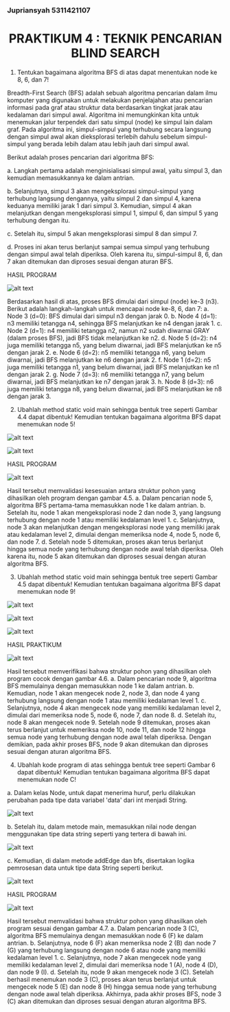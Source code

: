 ### Jupriansyah 5311421107

<center><h1>PRAKTIKUM 4 : TEKNIK PENCARIAN BLIND SEARCH</h1></center>

1. Tentukan bagaimana algoritma BFS di atas dapat menentukan node ke 8, 6, dan 7!

Breadth-First Search (BFS) adalah sebuah algoritma pencarian dalam ilmu komputer yang digunakan untuk melakukan penjelajahan atau pencarian informasi pada graf atau struktur data berdasarkan tingkat jarak atau kedalaman dari simpul awal. Algoritma ini memungkinkan kita untuk menemukan jalur terpendek dari satu simpul (node) ke simpul lain dalam graf. Pada algoritma ini, simpul-simpul yang terhubung secara langsung dengan simpul awal akan dieksplorasi terlebih dahulu sebelum simpul-simpul yang berada lebih dalam atau lebih jauh dari simpul awal.
   
    
Berikut adalah proses pencarian dari algoritma BFS:
    
a. Langkah pertama adalah menginisialisasi simpul awal, yaitu simpul 3, dan kemudian memasukkannya ke dalam antrian.
    
b. Selanjutnya, simpul 3 akan mengeksplorasi simpul-simpul yang terhubung langsung dengannya, yaitu simpul 2 dan simpul 4, karena keduanya memiliki jarak 1 dari simpul 3. Kemudian, simpul 4 akan melanjutkan dengan mengeksplorasi simpul 1, simpul 6, dan simpul 5 yang terhubung dengan itu.
    
c. Setelah itu, simpul 5 akan mengeksplorasi simpul 8 dan simpul 7.
    
d. Proses ini akan terus berlanjut sampai semua simpul yang terhubung dengan simpul awal telah diperiksa. Oleh karena itu, simpul-simpul 8, 6, dan 7 akan ditemukan dan diproses sesuai dengan aturan BFS.

HASIL PROGRAM

![alt text](https://github.com/jup3to3/AI-Jupriansyah/blob/main/Hasil%20Tugas%20No%201.png)

Berdasarkan hasil di atas, proses BFS dimulai dari simpul (node) ke-3 (n3). Berikut adalah langkah-langkah untuk mencapai node ke-8, 6, dan 7:
a.  Node 3 (d=0): BFS dimulai dari simpul n3 dengan jarak 0.
b.  Node 4 (d=1): n3 memiliki tetangga n4, sehingga BFS melanjutkan ke n4 dengan jarak 1.
c.  Node 2 (d=1): n4 memiliki tetangga n2, namun n2 sudah diwarnai GRAY (dalam proses BFS), jadi BFS tidak melanjutkan ke n2.
d.  Node 5 (d=2): n4 juga memiliki tetangga n5, yang belum diwarnai, jadi BFS melanjutkan ke n5 dengan jarak 2.
e.  Node 6 (d=2): n5 memiliki tetangga n6, yang belum diwarnai, jadi BFS melanjutkan ke n6 dengan jarak 2.
f.  Node 1 (d=2): n5 juga memiliki tetangga n1, yang belum diwarnai, jadi BFS melanjutkan ke n1 dengan jarak 2.
g.  Node 7 (d=3): n6 memiliki tetangga n7, yang belum diwarnai, jadi BFS melanjutkan ke n7 dengan jarak 3.
h.  Node 8 (d=3): n6 juga memiliki tetangga n8, yang belum diwarnai, jadi BFS melanjutkan ke n8 dengan jarak 3.

2. Ubahlah method static void main sehingga bentuk tree seperti Gambar 4.4 dapat dibentuk! Kemudian tentukan bagaimana algoritma BFS dapat menemukan node 5!

![alt text](https://github.com/jup3to3/AI-Jupriansyah/blob/main/Kodingan%20Tugas%202%20(Node).png)

![alt text](https://github.com/jup3to3/AI-Jupriansyah/blob/main/Kodingan%20Tugas%202%20(Graph).png)

HASIL PROGRAM

![alt text](https://github.com/jup3to3/AI-Jupriansyah/blob/main/Hasil%20Tugas%20No%202.png)

Hasil tersebut memvalidasi kesesuaian antara struktur pohon yang dihasilkan oleh program dengan gambar 4.5.
a. Dalam pencarian node 5, algoritma BFS pertama-tama memasukkan node 1 ke dalam antrian.
b. Setelah itu, node 1 akan mengeksplorasi node 2 dan node 3, yang langsung terhubung dengan node 1 atau memiliki kedalaman level 1.
c. Selanjutnya, node 3 akan melanjutkan dengan mengeksplorasi node yang memiliki jarak atau kedalaman level 2, dimulai dengan memeriksa node 4, node 5, node 6, dan node 7.
d. Setelah node 5 ditemukan, proses akan terus berlanjut hingga semua node yang terhubung dengan node awal telah diperiksa.
Oleh karena itu, node 5 akan ditemukan dan diproses sesuai dengan aturan algoritma BFS.

3. Ubahlah method static void main sehingga bentuk tree seperti Gambar 4.5 dapat dibentuk! Kemudian tentukan bagaimana algoritma BFS dapat menemukan node 9!

![alt text](https://github.com/jup3to3/AI-Jupriansyah/blob/main/Kodingan%20Tugas%203%20(Node).png)

![alt text](https://github.com/jup3to3/AI-Jupriansyah/blob/main/Kodingan%20Tugas%203%20(Graph).png)

![alt text](https://github.com/jup3to3/AI-Jupriansyah/blob/main/Kodingan%20Tugas%203%20(Graph)%202.png)

HASIL PRAKTIKUM

![alt text](https://github.com/jup3to3/AI-Jupriansyah/blob/main/Hasil%20Tugas%20No%203.png)

Hasil tersebut memverifikasi bahwa struktur pohon yang dihasilkan oleh program cocok dengan gambar 4.6.
a. Dalam pencarian node 9, algoritma BFS memulainya dengan memasukkan node 1 ke dalam antrian.
b. Kemudian, node 1 akan mengecek node 2, node 3, dan node 4 yang terhubung langsung dengan node 1 atau memiliki kedalaman level 1.
c. Selanjutnya, node 4 akan mengecek node yang memiliki kedalaman level 2, dimulai dari memeriksa node 5, node 6, node 7, dan node 8.
d. Setelah itu, node 8 akan mengecek node 9. Setelah node 9 ditemukan, proses akan terus berlanjut untuk memeriksa node 10, node 11, dan node 12 hingga semua node yang terhubung dengan node awal telah diperiksa.
Dengan demikian, pada akhir proses BFS, node 9 akan ditemukan dan diproses sesuai dengan aturan algoritma BFS.

4. Ubahlah kode program di atas sehingga bentuk tree seperti Gambar 6 dapat dibentuk! Kemudian tentukan bagaimana algoritma BFS dapat menemukan node C!

a. Dalam kelas Node, untuk dapat menerima huruf, perlu dilakukan perubahan pada tipe data variabel 'data' dari int menjadi String.

![alt text](https://github.com/jup3to3/AI-Jupriansyah/blob/main/Kodingan%20Tugas%204%20(String).png)

b. Setelah itu, dalam metode main, memasukkan nilai node dengan menggunakan tipe data string seperti yang tertera di bawah ini.

![alt text](https://github.com/jup3to3/AI-Jupriansyah/blob/main/Kodingan%20Tugas%204%20(Node).png)

c. Kemudian, di dalam metode addEdge dan bfs, disertakan logika pemrosesan data untuk tipe data String seperti berikut.

![alt text](https://github.com/jup3to3/AI-Jupriansyah/blob/main/Kodingan%20Tugas%204%20(Graph).png)

HASIL PROGRAM

![alt text](https://github.com/jup3to3/AI-Jupriansyah/blob/main/Hasil%20Tugas%20No%204.png)

Hasil tersebut memvalidasi bahwa struktur pohon yang dihasilkan oleh program sesuai dengan gambar 4.7.
a. Dalam pencarian node 3 (C), algoritma BFS memulainya dengan memasukkan node 6 (F) ke dalam antrian.
b. Selanjutnya, node 6 (F) akan memeriksa node 2 (B) dan node 7 (G) yang terhubung langsung dengan node 6 atau node yang memiliki kedalaman level 1.
c. Selanjutnya, node 7 akan mengecek node yang memiliki kedalaman level 2, dimulai dari memeriksa node 1 (A), node 4 (D), dan node 9 (I).
d. Setelah itu, node 9 akan mengecek node 3 (C). Setelah berhasil menemukan node 3 (C), proses akan terus berlanjut untuk mengecek node 5 (E) dan node 8 (H) hingga semua node yang terhubung dengan node awal telah diperiksa.
Akhirnya, pada akhir proses BFS, node 3 (C) akan ditemukan dan diproses sesuai dengan aturan algoritma BFS.
